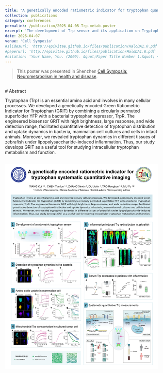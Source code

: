 ```yaml
---
title: "A genetically encoded ratiometric indicator for tryptophan quantitative imaging across model organisms"
collection: publications
category: conferences
permalink: /publication/2025-04-05-Trp-metab-poster
excerpt: 'The development of Trp sensor and its application on Tryptophan quantitative imaging.'
date: 2025-04-07
venue: 'Cell Symposia'
#slidesurl: 'http://epivitae.github.io/files/publication/HaloDA1.0.pdf'
#paperurl: 'http://epivitae.github.io/files/publication/HaloDA1.0.pdf'
#citation: 'Your Name, You. (2009). &quot;Paper Title Number 1.&quot; <i>Journal 1</i>. 1(1).'
---
```


 > This poster was presented in Shenzhen [Cell Symposia: Neurometabolism in health and disease](https://cell-symposia.com/neurometabolism-2025/conference-program.html). 


<br>
# Abstract

Tryptophan (Trp) is an essential amino acid and involves in many cellular processes. We developed a genetically encoded Green Ratiometric Indicator for Tryptophan (GRIT) by combining a circularly permuted superfolder YFP with a bacterial tryptophan repressor, TrpR. The engineered biosensor GRIT with high brightness, large response, and wide detection range, facilitated quantitative detection of tryptophan distribution and uptake dynamics in bacteria, mammalian cell cultures and cells in intact animals. Moreover, we revealed tryptophan dynamics in different tissues of zebrafish under lipopolysaccharide-induced inflammation. Thus, our study develops GRIT as a useful tool for studying intracellular tryptophan metabolism and function.

<br>



<div align="center">
    <img src="/images/papers/Trp_poster.png">
</div>
